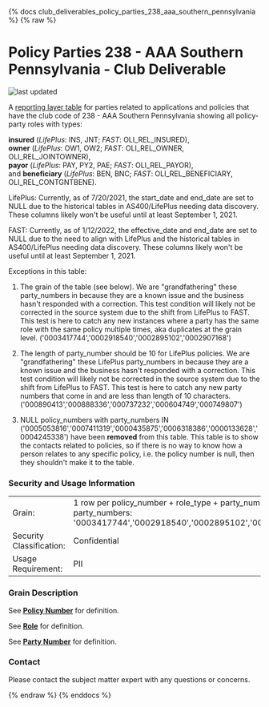 
{% docs club_deliverables_policy_parties_238_aaa_southern_pennsylvania %}
{% raw %}

# Policy Parties 238 - AAA Southern Pennsylvania - Club Deliverable

![last updated](assets/update_badges/club_deliverables_policy_parties_238_aaa_southern_pennsylvania.svg)

A [reporting layer table](#!/exposure/docs.business_glossary.glossary#reporting_layer)
for parties related to applications and policies that have the club code of 238 - AAA Southern Pennsylvania showing all 
policy-party roles with types: 

**insured** (*LifePlus*: INS, JNT; *FAST*: OLI_REL_INSURED),  
**owner** (*LifePlus*: OW1, OW2; *FAST*: OLI_REL_OWNER, OLI_REL_JOINTOWNER),  
**payor** (*LifePlus*: PAY, PY2, PAE; *FAST*: OLI_REL_PAYOR),  
and **beneficiary** (*LifePlus*: BEN, BNC; *FAST*: OLI_REL_BENEFICIARY, OLI_REL_CONTGNTBENE).

LifePlus: Currently, as of 7/20/2021, the start_date and end_date are 
set to NULL due to the historical tables in AS400/LifePlus needing data discovery. These 
columns likely won't be useful until at least September 1, 2021.

FAST: Currently, as of 1/12/2022, the effective_date and end_date are
set to NULL due to the need to align with LifePlus and the historical tables in AS400/LifePlus 
needing data discovery. These columns likely won't be useful until at least September 1, 2021.

Exceptions in this table:

1. The grain of the table (see below). We are "grandfathering" these party_numbers in because 
they are a known issue and the business hasn't responded with a correction. This test condition 
will likely not be corrected in the source system due to the shift from LifePlus to FAST. This 
test is here to catch any new instances where a party has the same role with the same
policy multiple times, aka duplicates at the grain level. 
('0003417744','0002918540','0002895102','0002907168')

2. The length of party_number should be 10 for LifePlus policies. We are 
"grandfathering" these LifePlus party_numbers in because they are a known issue and the business 
hasn't responded with a correction.
This test condition will likely not be corrected in the source system due to the shift from 
LifePlus to FAST. This test is here to catch any new party numbers that come in and are 
less than length of 10 characters. ('000890413','000888336','000737232','000604749','000749807')

3. NULL policy_numbers with party_numbers IN ('0005053816','0007411319','0000435875','0006318386','0000133628','0004245338')
have been **removed** from this table. This table is to show the contacts related to policies, so if
there is no way to know how a person relates to any specific policy, i.e. the policy number is null, 
then they shouldn't make it to the table.


### Security and Usage Information
|     |     |
| --- | --- |
| Grain:                   | 1 row per policy_number + role_type + party_number - minus party_numbers: '0003417744','0002918540','0002895102','0002907168' |
| Security Classification: | Confidential |
| Usage Requirement:       | PII |

### Grain Description
See [**Policy Number**](#!/exposure/docs.business_glossary.glossary#policy_number)
for definition.

See [**Role**](#!/exposure/docs.business_glossary.glossary#role)
for definition.

See [**Party Number**](#!/exposure/docs.business_glossary.glossary#party_number)
for definition.

### Contact
Please contact the subject matter expert with any questions or concerns.

{% endraw %}
{% enddocs %}
                        